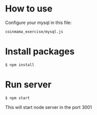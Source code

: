 # How to use

Configure your mysql in this file:

``` coinmama_exercise/mysql.js ```

# Install packages

``` $ npm install ```

# Run server

``` $ npm start ```

This will start node server in the port 3001